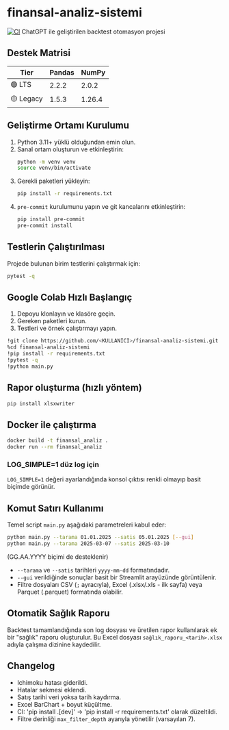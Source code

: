 # finansal-analiz-sistemi
[![CI](https://github.com/owner/finansal-analiz-sistemi/actions/workflows/ci.yml/badge.svg)](https://github.com/owner/finansal-analiz-sistemi/actions/workflows/ci.yml)
ChatGPT ile geliştirilen backtest otomasyon projesi

## Destek Matrisi

| Tier | Pandas | NumPy |
|------|--------|-------|
| 🟢 LTS | 2.2.2 | 2.0.2 |
| 🟡 Legacy | 1.5.3 | 1.26.4 |

## Geliştirme Ortamı Kurulumu

1. Python 3.11+ yüklü olduğundan emin olun.
2. Sanal ortam oluşturun ve etkinleştirin:
   ```bash
   python -m venv venv
   source venv/bin/activate
   ```
3. Gerekli paketleri yükleyin:
   ```bash
   pip install -r requirements.txt
   ```
4. `pre-commit` kurulumunu yapın ve git kancalarını etkinleştirin:
   ```bash
   pip install pre-commit
   pre-commit install
   ```

## Testlerin Çalıştırılması

Projede bulunan birim testlerini çalıştırmak için:
```bash
pytest -q
```

## Google Colab Hızlı Başlangıç

1. Depoyu klonlayın ve klasöre geçin.
2. Gereken paketleri kurun.
3. Testleri ve örnek çalıştırmayı yapın.

```bash
!git clone https://github.com/<KULLANICI>/finansal-analiz-sistemi.git
%cd finansal-analiz-sistemi
!pip install -r requirements.txt
!pytest -q
!python main.py
```

## Rapor oluşturma (hızlı yöntem)

```bash
pip install xlsxwriter
```

## Docker ile çalıştırma

```bash
docker build -t finansal_analiz .
docker run --rm finansal_analiz
```

### LOG_SIMPLE=1 düz log için
`LOG_SIMPLE=1` değeri ayarlandığında konsol çıktısı renkli olmayıp basit biçimde görünür.

## Komut Satırı Kullanımı

Temel script `main.py` aşağıdaki parametreleri kabul eder:

```bash
python main.py --tarama 01.01.2025 --satis 05.01.2025 [--gui]
python main.py --tarama 2025-03-07 --satis 2025-03-10
```
(GG.AA.YYYY biçimi de desteklenir)

* `--tarama` ve `--satis` tarihleri `yyyy-mm-dd` formatındadır.
* `--gui` verildiğinde sonuçlar basit bir Streamlit arayüzünde görüntülenir.
* Filtre dosyaları CSV (`;` ayracıyla), Excel (.xlsx/.xls - ilk sayfa) veya Parquet (.parquet) formatında olabilir.


## Otomatik Sağlık Raporu
Backtest tamamlandığında son log dosyası ve üretilen rapor kullanılarak ek bir "sağlık" raporu oluşturulur. Bu Excel dosyası `sağlık_raporu_<tarih>.xlsx` adıyla çalışma dizinine kaydedilir.

## Changelog
- Ichimoku hatası giderildi.
- Hatalar sekmesi eklendi.
- Satış tarihi veri yoksa tarih kaydırma.
- Excel BarChart + boyut küçültme.
- CI: 'pip install .[dev]' → 'pip install -r requirements.txt' olarak düzeltildi.
- Filtre derinliği `max_filter_depth` ayarıyla yönetilir (varsayılan 7).
